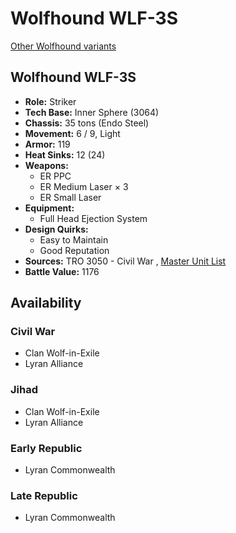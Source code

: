# Wolfhound WLF-3S 

[Other Wolfhound variants](../wolfhound.md) 

## Wolfhound WLF-3S 

- **Role:** Striker 
- **Tech Base:** Inner Sphere (3064) 
- **Chassis:** 35 tons (Endo Steel) 
- **Movement:** 6 / 9, Light 
- **Armor:** 119 
- **Heat Sinks:** 12 (24) 
- **Weapons:** 
  - ER PPC 
  - ER Medium Laser × 3 
  - ER Small Laser 
- **Equipment:** 
  - Full Head Ejection System 
- **Design Quirks:** 
  - Easy to Maintain 
  - Good Reputation 
- **Sources:** TRO 3050 - Civil War , [Master Unit List](http://masterunitlist.info/Unit/Details/3566) 
- **Battle Value:** 1176 

## Availability 

### Civil War 

- Clan Wolf-in-Exile 
- Lyran Alliance 

### Jihad 

- Clan Wolf-in-Exile 
- Lyran Alliance 

### Early Republic 

- Lyran Commonwealth 

### Late Republic 

- Lyran Commonwealth 

